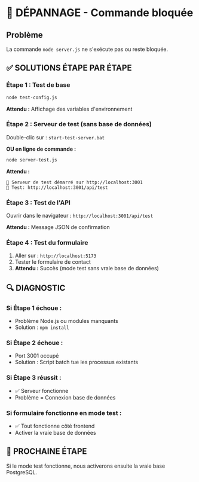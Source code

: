 # 🚨 DÉPANNAGE - Commande bloquée

## Problème
La commande `node server.js` ne s'exécute pas ou reste bloquée.

## ✅ SOLUTIONS ÉTAPE PAR ÉTAPE

### Étape 1 : Test de base
```bash
node test-config.js
```
**Attendu :** Affichage des variables d'environnement

### Étape 2 : Serveur de test (sans base de données)
Double-clic sur : `start-test-server.bat`

**OU en ligne de commande :**
```bash
node server-test.js
```

**Attendu :**
```
🚀 Serveur de test démarré sur http://localhost:3001
📡 Test: http://localhost:3001/api/test
```

### Étape 3 : Test de l'API
Ouvrir dans le navigateur : `http://localhost:3001/api/test`

**Attendu :** Message JSON de confirmation

### Étape 4 : Test du formulaire
1. Aller sur : `http://localhost:5173`
2. Tester le formulaire de contact
3. **Attendu :** Succès (mode test sans vraie base de données)

## 🔍 DIAGNOSTIC

### Si Étape 1 échoue :
- Problème Node.js ou modules manquants
- Solution : `npm install`

### Si Étape 2 échoue :
- Port 3001 occupé
- Solution : Script batch tue les processus existants

### Si Étape 3 réussit :
- ✅ Serveur fonctionne
- Problème = Connexion base de données

### Si formulaire fonctionne en mode test :
- ✅ Tout fonctionne côté frontend
- Activer la vraie base de données

## 🎯 PROCHAINE ÉTAPE

Si le mode test fonctionne, nous activerons ensuite la vraie base PostgreSQL.
